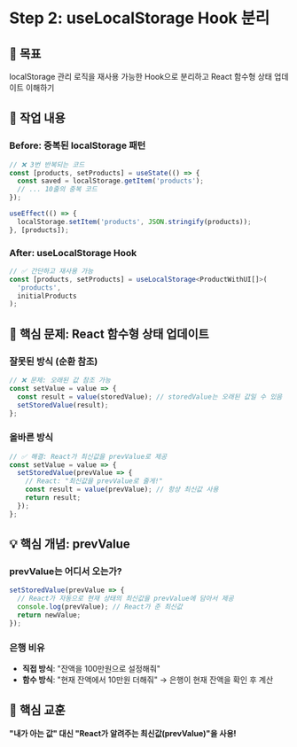 # Step 2: useLocalStorage Hook 분리

## 🎯 목표

localStorage 관리 로직을 재사용 가능한 Hook으로 분리하고 React 함수형 상태 업데이트 이해하기

## 📝 작업 내용

### Before: 중복된 localStorage 패턴

```typescript
// ❌ 3번 반복되는 코드
const [products, setProducts] = useState(() => {
  const saved = localStorage.getItem('products');
  // ... 10줄의 중복 코드
});

useEffect(() => {
  localStorage.setItem('products', JSON.stringify(products));
}, [products]);
```

### After: useLocalStorage Hook

```typescript
// ✅ 간단하고 재사용 가능
const [products, setProducts] = useLocalStorage<ProductWithUI[]>(
  'products',
  initialProducts
);
```

## 🚨 핵심 문제: React 함수형 상태 업데이트

### 잘못된 방식 (순환 참조)

```typescript
// ❌ 문제: 오래된 값 참조 가능
const setValue = value => {
  const result = value(storedValue); // storedValue는 오래된 값일 수 있음
  setStoredValue(result);
};
```

### 올바른 방식

```typescript
// ✅ 해결: React가 최신값을 prevValue로 제공
const setValue = value => {
  setStoredValue(prevValue => {
    // React: "최신값을 prevValue로 줄게!"
    const result = value(prevValue); // 항상 최신값 사용
    return result;
  });
};
```

## 💡 핵심 개념: prevValue

### prevValue는 어디서 오는가?

```typescript
setStoredValue(prevValue => {
  // React가 자동으로 현재 상태의 최신값을 prevValue에 담아서 제공
  console.log(prevValue); // React가 준 최신값
  return newValue;
});
```

### 은행 비유

- **직접 방식**: "잔액을 100만원으로 설정해줘"
- **함수 방식**: "현재 잔액에서 10만원 더해줘" → 은행이 현재 잔액을 확인 후 계산

## 🎯 핵심 교훈

**"내가 아는 값" 대신 "React가 알려주는 최신값(prevValue)"을 사용!**
